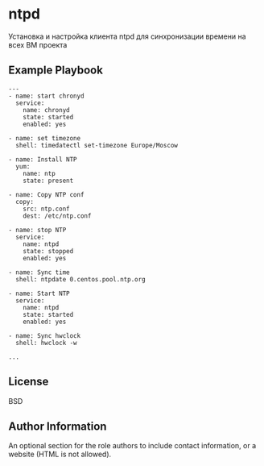 ntpd
=========

Установка и настройка клиента ntpd для синхронизации времени на всех ВМ проекта


Example Playbook
----------------

```
---
- name: start chronyd
  service:
    name: chronyd
    state: started
    enabled: yes

- name: set timezone
  shell: timedatectl set-timezone Europe/Moscow
 
- name: Install NTP
  yum:
    name: ntp
    state: present

- name: Copy NTP conf
  copy:
    src: ntp.conf
    dest: /etc/ntp.conf

- name: stop NTP
  service:
    name: ntpd
    state: stopped
    enabled: yes

- name: Sync time
  shell: ntpdate 0.centos.pool.ntp.org

- name: Start NTP
  service:
    name: ntpd
    state: started
    enabled: yes

- name: Sync hwclock
  shell: hwclock -w

...
```

License
-------

BSD

Author Information
------------------

An optional section for the role authors to include contact information, or a website (HTML is not allowed).

